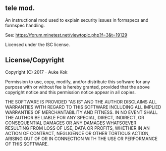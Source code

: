
## tele mod.

An instructional mod used to explain security issues in formspecs
and formspec handling.

See: https://forum.minetest.net/viewtopic.php?f=3&t=19129

Licensed under the ISC license.

## License/Copyright

 Copyright (C) 2017 - Auke Kok

Permission to use, copy, modify, and/or distribute this software for
any purpose with or without fee is hereby granted, provided that the
above copyright notice and this permission notice appear in all copies.

THE SOFTWARE IS PROVIDED "AS IS" AND THE AUTHOR DISCLAIMS ALL
WARRANTIES WITH REGARD TO THIS SOFTWARE INCLUDING ALL IMPLIED
WARRANTIES OF MERCHANTABILITY AND FITNESS. IN NO EVENT SHALL THE AUTHOR
BE LIABLE FOR ANY SPECIAL, DIRECT, INDIRECT, OR CONSEQUENTIAL DAMAGES
OR ANY DAMAGES WHATSOEVER RESULTING FROM LOSS OF USE, DATA OR PROFITS,
WHETHER IN AN ACTION OF CONTRACT, NEGLIGENCE OR OTHER TORTIOUS ACTION,
ARISING OUT OF OR IN CONNECTION WITH THE USE OR PERFORMANCE OF THIS
SOFTWARE.
